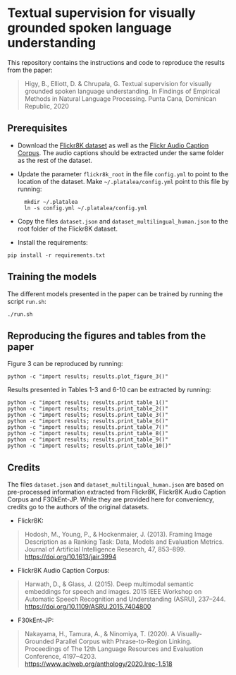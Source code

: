 # Textual supervision for visually grounded spoken language understanding

This repository contains the instructions and code to reproduce the results from the paper:

> Higy, B., Elliott, D. & Chrupała, G. Textual supervision for visually grounded spoken language understanding. In Findings of Empirical Methods in Natural Language Processing. Punta Cana, Dominican Republic, 2020

## Prerequisites

- Download the [Flickr8K dataset](https://forms.illinois.edu/sec/1713398) as well as the [Flickr Audio Caption Corpus](https://groups.csail.mit.edu/sls/downloads/flickraudio/). The audio captions should be extracted under the same folder as the rest of the dataset.
- Update the parameter `flickr8k_root` in the file `config.yml` to point to the location of the dataset. Make `~/.platalea/config.yml` point to this file by running:

        mkdir ~/.platalea
        ln -s config.yml ~/.platalea/config.yml

- Copy the files `dataset.json` and `dataset_multilingual_human.json` to the root folder of the Flickr8K dataset.
- Install the requirements:
```
pip install -r requirements.txt
```

## Training the models

The different models presented in the paper can be trained by running the script `run.sh`:

    ./run.sh

## Reproducing the figures and tables from the paper

Figure 3 can be reproduced by running:

    python -c "import results; results.plot_figure_3()"

Results presented in Tables 1-3 and 6-10 can be extracted by running:

    python -c "import results; results.print_table_1()"
    python -c "import results; results.print_table_2()"
    python -c "import results; results.print_table_3()"
    python -c "import results; results.print_table_6()"
    python -c "import results; results.print_table_7()"
    python -c "import results; results.print_table_8()"
    python -c "import results; results.print_table_9()"
    python -c "import results; results.print_table_10()"

## Credits

The files `dataset.json` and `dataset_multilingual_human.json` are based on pre-processed information extracted from Flickr8K, Flickr8K Audio Caption Corpus and F30kEnt-JP. While they are provided here for conveniency, credits go to the authors of the original datasets.

* Flickr8K:
> Hodosh, M., Young, P., & Hockenmaier, J. (2013). Framing Image Description as a Ranking Task: Data, Models and Evaluation Metrics. Journal of Artificial Intelligence Research, 47, 853–899. https://doi.org/10.1613/jair.3994
* Flickr8K Audio Caption Corpus:
> Harwath, D., & Glass, J. (2015). Deep multimodal semantic embeddings for speech and images. 2015 IEEE Workshop on Automatic Speech Recognition and Understanding (ASRU), 237–244. https://doi.org/10.1109/ASRU.2015.7404800
* F30kEnt-JP:
> Nakayama, H., Tamura, A., & Ninomiya, T. (2020). A Visually-Grounded Parallel Corpus with Phrase-to-Region Linking. Proceedings of The 12th Language Resources and Evaluation Conference, 4197–4203. https://www.aclweb.org/anthology/2020.lrec-1.518

